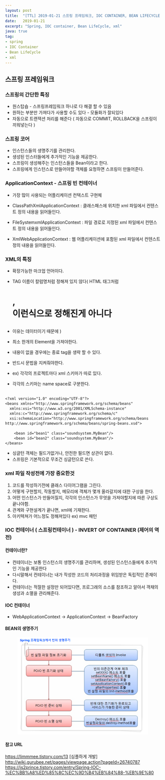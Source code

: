 ```yaml
---
layout: post
title:  "[TTL] 2019-01-21 스프링 프레임워크, IOC CONTAINER, BEAN LIFECYCLE"
date:   2019-01-21 
excerpt: "Spring, IOC container, Bean LifeCycle, xml"
java: true
tag:
- spring
- IOC Container
- Bean LifeCycle
- xml
---
```


## 스프링 프레임워크

### 스프링의 간단한 특징

* 원스탑숍 - 스프링프레임워크 하나로 다 해결 할 수 있음
* 원하는 부분만 가져다가 사용할 수도 있다 - 모듈화가 잘되있다
* 자동으로 트랜잭션 처리를 해준다 ( 자동으로 COMMIT, ROLLBACK을 스프링이 끼워넣는다 )

### 스프링 코어

* 인스턴스들의 생명주기를 관리한다.
* 생성된 인스터들에게 추가적인 기능을 제공한다.
* 스프링이 생성해주는 인스턴스들을 Bean이라고 한다.
* 스프링에게 인스턴스로 만들어야할 객체를 요청하면 스프링이 만들어준다.

### ApplicationContext - 스프링 빈 컨테이너

* 가장 많이 사용되는 어플리케이션 컨텍스트 구현체

* ClassPathXmlApplicationContext : 클래스패스에 위치한 xml 파일에서 컨텐스트 정의 내용을 읽어들인다.
* FileSystemxmlApplicationContext : 파일 경로로 지정된 xml 파일에서 컨텐스트 정의 내용을 읽어들인다.
* XmlWebApplicationContext : 웹 어플리케이션에 포함된 xml 파일에서 컨텐스트 정의 내용을 읽어들인다.



### XML의 특징

* 확장가능한 마크업 언어이다.
* TAG 이름이 칼럼명처럼 정해져 있지 않다( HTML 태그처럼 <H1>,<DIV> 이런식으로 정해진게 아니다 
* 이유는 데이터이기 때문에 )
* 최소 한개의 Element을 가져야한다.
* 내용이 없을 경우에는 종료 tag을 생략 할 수 있다.
* 반드시 문법을 지켜줘야한다.

* ex) 각각의 프로젝트마다 xml 스키마가 따로 있다.
* 각각의 스키마는 name space로 구분한다.

```code

<?xml version="1.0" encoding="UTF-8"?>
<beans xmlns="http://www.springframework.org/schema/beans"
  xmlns:xsi="http://www.w3.org/2001/XMLSchema-instance"
  xmlns:c="http://www.springframework.org/schema/c"
  xsi:schemaLocation="http://www.springframework.org/schema/beans http://www.springframework.org/schema/beans/spring-beans.xsd">

    <bean id="bean1" class="soundsystem.MyBean"/>
    <bean id="bean2" class="soundsystem.MyBean"/>
</beans>

```

* 싱글턴 객체는 필드가없거나, 안전한 필드면 상관이 없다.
* 스프링은 기본적으로 무조건 싱글턴으로 쓴다.

### xml 파일 작성전에 가장 중요한것

1. 코드를 작성하기전에 클래스 다이어그램을 그린다.
2. 어떻게 구현할지, 작동할지, 메모리에 객체가 몇개 올라갈지에 대한 구상을 한다.
3. 어떤 인스턴스가 만들어질지, 각각의 인스턴스가 무엇을 가져야할지에 따른 구상도 끝나야함.
4. 관계와 구현설계가 끝나면, xml에 기재한다.
5. 아키텍쳐가 어느정도 정해져있다 ex) mvc 패턴

### IOC 컨테이너 ( 스프링컨테이너 ) - INVERT OF CONTAINER (제어의 역전)

#### 컨테이너란? 

* 컨테이너는 보통 인스턴스의 생명주기를 관리하며, 생성된 인스턴스들에게 추가적인 기능을 제공한다
* 다시말해서 컨테이너는 내가 작성한 코드의 처리과정을 위임받은 독립적인 존재이다.
* 컨테이너는 적절한 설정만 되어있다면, 프로그래의 소스를 참조하고 알아서 객채의 생성과 소멸을 관리해준다.

#### IOC 컨테이너

* WebApplicationContext -> ApplicationContext -> BeanFactory

#### BEAN의 생명주기

<figure>
    <img src="/assets/img/beanLifeCycle.png" />
</figure>

#### 참고 URL

https://limmmee.tistory.com/13 [심플하게 개발]
http://wiki.gurubee.net/pages/viewpage.action?pageId=26740787
https://js2prince.tistory.com/entry/Spring-IOC-%EC%BB%A8%ED%85%8C%EC%9D%B4%EB%84%88-%EB%9E%80